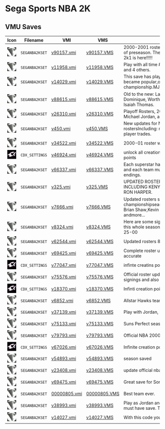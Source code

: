 # Sega Sports NBA 2K

## VMU Saves

| Icon | Filename | VMI | VMS | Description |
|------|----------|-----|-----|-------------|
| ![Sega Sports NBA 2K](../icons/SEGANBA2KSET.GIF) | `SEGANBA2KSET` | [v90157.vmi](v90157.vmi) | [v90157.VMS](v90157.VMS) | 2000-2001 rosters w\ewing trade and all rookies as of preseason.  The most up to date file next to nba 2k1 is here!!!!!  |
| ![Sega Sports NBA 2K](../icons/SEGANBA2KSET.GIF) | `SEGANBA2KSET` | [v11958.vmi](v11958.vmi) | [v11958.VMS](v11958.VMS) | Play with all time #1 N.B.A. player Michael Jordan and 4 others.   |
| ![Sega Sports NBA 2K](../icons/SEGANBA2KSET.GIF) | `SEGANBA2KSET` | [v14029.vmi](v14029.vmi) | [v14029.VMS](v14029.VMS) | This save has players on the team where they became popular,or got a championship.MJ,Magic,Dominique,KJ,Bird,Dr.J,etc...   |
| ![Sega Sports NBA 2K](../icons/SEGANBA2KSET.GIF) | `SEGANBA2KSET` | [v88615.vmi](v88615.vmi) | [v88615.VMS](v88615.VMS) | Old to the new: Larry Bird, Dr.J, Clyde, Jordan, Dominique, Worthy, Magic, and new hall of famer Isaiah Thomas.  |
| ![Sega Sports NBA 2K](../icons/SEGANBA2KSET.GIF) | `SEGANBA2KSET` | [v26310.vmi](v26310.vmi) | [v26310.VMS](v26310.VMS) | Playoff Rosters, 20 Missing Players, the Ultimate Michael Jordan, and the 1996 Bulls as the Rage.  |
| ![Sega Sports NBA 2K](../icons/SEGANBA2KSET.GIF) | `SEGANBA2KSET` | [v450.vmi](v450.vmi) | [v450.VMS](v450.VMS) | New updates for NBA 2k2000-2001 rostersIncluding: rookies, draft picks andbig named player trades.  |
| ![Sega Sports NBA 2K](../icons/SEGANBA2KSET.GIF) | `SEGANBA2KSET` | [v34522.vmi](v34522.vmi) | [v34522.VMS](v34522.VMS) | 2000-01 roster with ewing trade.  |
| ![Sega Sports NBA 2K](../icons/CDX_SETTINGS.GIF) | `CDX_SETTINGS` | [v46924.vmi](v46924.vmi) | [v46924.VMS](v46924.VMS) | unlock all creation [heads,tattoos sneakers]infinit points  |
| ![Sega Sports NBA 2K](../icons/SEGANBA2KSET.GIF) | `SEGANBA2KSET` | [v66337.vmi](v66337.vmi) | [v66337.VMS](v66337.VMS) | Each superstar has their own trademark slamdunk and each team must have their championship endings.  |
| ![Sega Sports NBA 2K](../icons/SEGANBA2KSET.GIF) | `SEGANBA2KSET` | [v325.vmi](v325.vmi) | [v325.VMS](v325.VMS) | UPDATED ROSTERS FROM AUGUST 31, 2000. INCLUDING KENYON MARITN AND MIKE MILLER, RON HARPER.  |
| ![Sega Sports NBA 2K](../icons/SEGANBA2KSET.GIF) | `SEGANBA2KSET` | [v7666.vmi](v7666.vmi) | [v7666.VMS](v7666.VMS) | Updated rosters since the Lakers championshipseasion with Ron Harper, John Sally, Brian Shaw,Kevin Johnson of the Suns, the rookies andmore...   |
| ![Sega Sports NBA 2K](../icons/SEGANBA2KSET.GIF) | `SEGANBA2KSET` | [v8324.vmi](v8324.vmi) | [v8324.VMS](v8324.VMS) | Here are some signings and trades that happened this whole season including the rookies updated 8-25-00  |
| ![Sega Sports NBA 2K](../icons/SEGANBA2KSET.GIF) | `SEGANBA2KSET` | [v62544.vmi](v62544.vmi) | [v62544.VMS](v62544.VMS) | Updated rosters 8/18/00  |
| ![Sega Sports NBA 2K](../icons/SEGANBA2KSET.GIF) | `SEGANBA2KSET` | [v69425.vmi](v69425.vmi) | [v69425.VMS](v69425.VMS) | Complete roster updates [August 17th 2000]      Very accurate  |
| ![Sega Sports NBA 2K](../icons/CDX_SETTINGS.GIF) | `CDX_SETTINGS` | [v77047.vmi](v77047.vmi) | [v77047.VMS](v77047.VMS) | infinte creatins points!!  |
| ![Sega Sports NBA 2K](../icons/SEGANBA2KSET.GIF) | `SEGANBA2KSET` | [v75576.vmi](v75576.vmi) | [v75576.VMS](v75576.VMS) | Official roster updated august 7th,all trades and signings and also has starting lineups.  |
| ![Sega Sports NBA 2K](../icons/CDX_SETTINGS.GIF) | `CDX_SETTINGS` | [v18370.vmi](v18370.vmi) | [v18370.VMS](v18370.VMS) | Infinti creation points  |
| ![Sega Sports NBA 2K](../icons/SEGANBA2KSET.GIF) | `SEGANBA2KSET` | [v6852.vmi](v6852.vmi) | [v6852.VMS](v6852.VMS) | Allstar Hawks team.  |
| ![Sega Sports NBA 2K](../icons/SEGANBA2KSET.GIF) | `SEGANBA2KSET` | [v37139.vmi](v37139.vmi) | [v37139.VMS](v37139.VMS) | Play with Jordan, Magic, Bird, and more!  |
| ![Sega Sports NBA 2K](../icons/SEGANBA2KSET.GIF) | `SEGANBA2KSET` | [v75133.vmi](v75133.vmi) | [v75133.VMS](v75133.VMS) | Suns Perfect season!  |
| ![Sega Sports NBA 2K](../icons/SEGANBA2KSET.GIF) | `SEGANBA2KSET` | [v79793.vmi](v79793.vmi) | [v79793.VMS](v79793.VMS) | Official NBA 2000-2001 Rosters.  |
| ![Sega Sports NBA 2K](../icons/CDX_SETTINGS.GIF) | `CDX_SETTINGS` | [v67026.vmi](v67026.vmi) | [v67026.VMS](v67026.VMS) | Infinite creation points  |
| ![Sega Sports NBA 2K](../icons/SEGANBA2KSET.GIF) | `SEGANBA2KSET` | [v54893.vmi](v54893.vmi) | [v54893.VMS](v54893.VMS) | season saved  |
| ![Sega Sports NBA 2K](../icons/SEGANBA2KSET.GIF) | `SEGANBA2KSET` | [v23408.vmi](v23408.vmi) | [v23408.VMS](v23408.VMS) | update official nba rosters updated 7 .   |
| ![Sega Sports NBA 2K](../icons/SEGANBA2KSET.GIF) | `SEGANBA2KSET` | [v69475.vmi](v69475.vmi) | [v69475.VMS](v69475.VMS) | Great save for Sonics fans!  |
| ![Sega Sports NBA 2K](../icons/SEGANBA2KSET.GIF) | `SEGANBA2KSET` | [00000805.vmi](00000805.vmi) | [00000805.VMS](00000805.VMS) | Best team ever.  |
| ![Sega Sports NBA 2K](../icons/SEGANBA2KSET.GIF) | `SEGANBA2KSET` | [v38993.vmi](v38993.vmi) | [v38993.VMS](v38993.VMS) | Play as Jordan and Pippen in this awesome save. A must have save. The unbeatable Bulls!  |
| ![Sega Sports NBA 2K](../icons/SEGANBA2KSET.GIF) | `SEGANBA2KSET` | [v14027.vmi](v14027.vmi) | [v14027.VMS](v14027.VMS) | With this code you can get 2 new teams.  |
